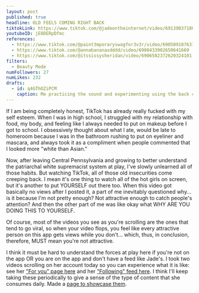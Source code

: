 ```yaml
---
layout: post
published: true
headline: OLD FEELS COMING RIGHT BACK
tiktokLink: https://www.tiktok.com/@jadeontheinternet/video/6913903718052236550
youtubeID: jE0DERpDfmc
references:
  - https://www.tiktok.com/@paint3mporaryswagfor3v3r/video/6905091076315417861
  - https://www.tiktok.com/@annabananaxdddd/video/6908433902650641669
  - https://www.tiktok.com/@itssissysheridan/video/6906582372620324101
filters:
  - Beauty Mode
numFollowers: 27
numLikes: 232
drafts:
  - id: q4GThOZiPCM
    caption: Me practicing the sound and experimenting using the back camera with FLASH before I went to bed lol.
---
```


If I am being completely honest, TikTok has already really fucked with my self esteem. When I was in high school, I struggled with my relationship with food, my body, and feeling like I always needed to put on makeup before I got to school. I obsessively thought about what I ate, would be late to homeroom because I was in the bathroom rushing to put on eyeliner and mascara, and always took it as a compliment when people commented that I looked more "white than Asian."

Now, after leaving Central Pennsylvania and growing to better understand the patriarchal white supremacist system at play, I've slowly unlearned all of those habits. But watching TikTok, all of those old insecurities come creeping back. I mean it's one thing to watch all of the hot girls on screen, but it's another to put YOURSELF out there too. When this video got basically no views after I posted it, a part of me inevitably questioned why... is it because I'm not pretty enough? Not attractive enough to catch people's attention? And then the other part of me was like okay what WHY ARE YOU DOING THIS TO YOURSELF.

Of course, most of the videos you see as you're scrolling are the ones that tend to go viral, so when your video flops, you feel like every attractive person on this app gets views while you don't... which, thus, in conclusion, therefore, MUST mean you're not attractive.

I think it must be hard to understand the forces at play here if you're not on the app OR you are on the app and don't have a feed like Jade's. I took two videos scrolling on her account today so you can experience what it is like: see her ["For you" page here](https://www.youtube.com/watch?v=oVfXAjG-NbI) and her ["Following" feed here](https://www.youtube.com/watch?v=ZBbeI2jeuTw). I think I'll keep taking these periodically to give a sense of the type of content that she consumes daily. Made a [page to showcase them](https://whoisjadeontheinter.net/jadespov/).
